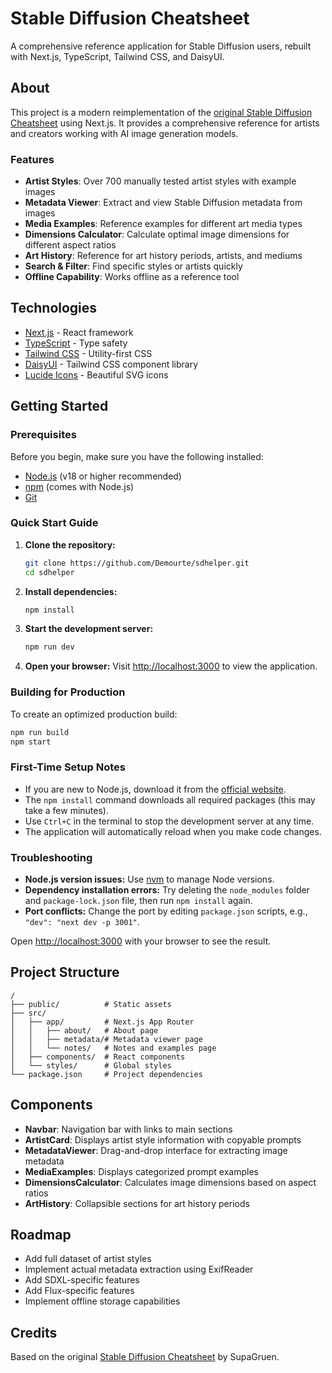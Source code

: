 # Stable Diffusion Cheatsheet

A comprehensive reference application for Stable Diffusion users, rebuilt with Next.js, TypeScript, Tailwind CSS, and DaisyUI.

## About

This project is a modern reimplementation of the [original Stable Diffusion Cheatsheet](https://github.com/SupaGruen/StableDiffusion-CheatSheet) using Next.js. It provides a comprehensive reference for artists and creators working with AI image generation models.

### Features

- **Artist Styles**: Over 700 manually tested artist styles with example images
- **Metadata Viewer**: Extract and view Stable Diffusion metadata from images
- **Media Examples**: Reference examples for different art media types
- **Dimensions Calculator**: Calculate optimal image dimensions for different aspect ratios
- **Art History**: Reference for art history periods, artists, and mediums
- **Search & Filter**: Find specific styles or artists quickly
- **Offline Capability**: Works offline as a reference tool

## Technologies

- [Next.js](https://nextjs.org) - React framework
- [TypeScript](https://www.typescriptlang.org/) - Type safety
- [Tailwind CSS](https://tailwindcss.com/) - Utility-first CSS
- [DaisyUI](https://daisyui.com/) - Tailwind CSS component library
- [Lucide Icons](https://lucide.dev/) - Beautiful SVG icons

## Getting Started

### Prerequisites
Before you begin, make sure you have the following installed:

- [Node.js](https://nodejs.org/) (v18 or higher recommended)
- [npm](https://www.npmjs.com/) (comes with Node.js)
- [Git](https://git-scm.com/)

### Quick Start Guide

1. **Clone the repository:**
   ```bash
   git clone https://github.com/Demourte/sdhelper.git
   cd sdhelper
   ```
2. **Install dependencies:**
   ```bash
   npm install
   ```
3. **Start the development server:**
   ```bash
   npm run dev
   ```
4. **Open your browser:**
   Visit [http://localhost:3000](http://localhost:3000) to view the application.

### Building for Production
To create an optimized production build:
```bash
npm run build
npm start
```

### First-Time Setup Notes
- If you are new to Node.js, download it from the [official website](https://nodejs.org/).
- The `npm install` command downloads all required packages (this may take a few minutes).
- Use `Ctrl+C` in the terminal to stop the development server at any time.
- The application will automatically reload when you make code changes.

### Troubleshooting
- **Node.js version issues:** Use [nvm](https://github.com/nvm-sh/nvm) to manage Node versions.
- **Dependency installation errors:** Try deleting the `node_modules` folder and `package-lock.json` file, then run `npm install` again.
- **Port conflicts:** Change the port by editing `package.json` scripts, e.g., `"dev": "next dev -p 3001"`.

Open [http://localhost:3000](http://localhost:3000) with your browser to see the result.

## Project Structure

```
/
├── public/          # Static assets
├── src/
│   ├── app/         # Next.js App Router
│   │   ├── about/   # About page
│   │   ├── metadata/# Metadata viewer page
│   │   └── notes/   # Notes and examples page
│   ├── components/  # React components
│   └── styles/      # Global styles
└── package.json     # Project dependencies
```

## Components

- **Navbar**: Navigation bar with links to main sections
- **ArtistCard**: Displays artist style information with copyable prompts
- **MetadataViewer**: Drag-and-drop interface for extracting image metadata
- **MediaExamples**: Displays categorized prompt examples
- **DimensionsCalculator**: Calculates image dimensions based on aspect ratios
- **ArtHistory**: Collapsible sections for art history periods

## Roadmap

- Add full dataset of artist styles
- Implement actual metadata extraction using ExifReader
- Add SDXL-specific features
- Add Flux-specific features
- Implement offline storage capabilities

## Credits

Based on the original [Stable Diffusion Cheatsheet](https://github.com/SupaGruen/StableDiffusion-CheatSheet) by SupaGruen.
